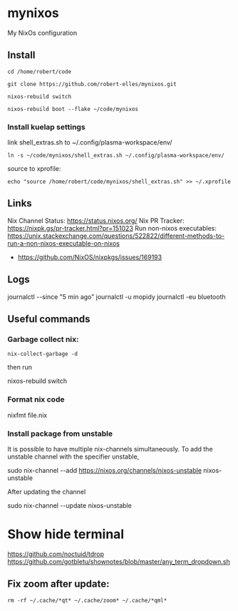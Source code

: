 # mynixos
My NixOs configuration

## Install

`cd /home/robert/code`

`git clone https://github.com/robert-elles/mynixos.git`

`nixos-rebuild switch`

`nixos-rebuild boot --flake ~/code/mynixos`

### Install  kuelap settings

link shell_extras.sh to ~/.config/plasma-workspace/env/

`ln -s ~/code/mynixos/shell_extras.sh ~/.config/plasma-workspace/env/`

source to xprofile:

`echo "source /home/robert/code/mynixos/shell_extras.sh" >> ~/.xprofile`


## Links
Nix Channel Status: https://status.nixos.org/
Nix PR Tracker: https://nixpk.gs/pr-tracker.html?pr=151023
Run non-nixos executables: https://unix.stackexchange.com/questions/522822/different-methods-to-run-a-non-nixos-executable-on-nixos

- https://github.com/NixOS/nixpkgs/issues/169193

## Logs

journalctl --since "5 min ago"
journalctl -u mopidy
journalctl -eu bluetooth

## Useful commands

### Garbage collect nix:

`nix-collect-garbage -d`

then run

nixos-rebuild switch


### Format nix code

nixfmt file.nix

### Install package from unstable

It is possible to have multiple nix-channels simultaneously. To add the unstable channel with the specifier unstable,

sudo nix-channel --add https://nixos.org/channels/nixos-unstable nixos-unstable

After updating the channel

sudo nix-channel --update nixos-unstable


# Show hide terminal
https://github.com/noctuid/tdrop
https://github.com/gotbletu/shownotes/blob/master/any_term_dropdown.sh


## Fix zoom after update:

`rm -rf ~/.cache/*qt* ~/.cache/zoom* ~/.cache/*qml*`
